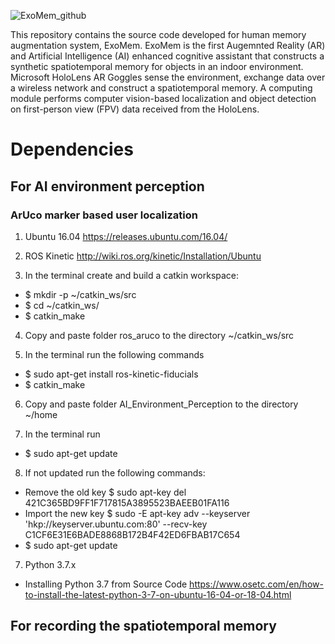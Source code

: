 ![ExoMem_github](https://user-images.githubusercontent.com/7812207/170980352-71c7c8d8-5d7a-40be-9828-f7b873b0b838.png)

This repository contains the source code developed for human memory augmentation system, ExoMem. ExoMem is the first Augemnted Reality (AR) and Artificial Intelligence (AI) enhanced cognitive assistant that constructs a synthetic spatiotemporal memory for objects in an indoor environment. Microsoft HoloLens AR Goggles sense the environment, exchange data over a wireless network and construct a spatiotemporal memory. A computing module performs computer vision-based localization and object detection on first-person view (FPV) data received from the HoloLens.

# Dependencies

## For AI environment perception

### ArUco marker based user localization 

1. Ubuntu 16.04 
https://releases.ubuntu.com/16.04/

2. ROS Kinetic
http://wiki.ros.org/kinetic/Installation/Ubuntu

3. In the terminal create and build a catkin workspace:
  * $ mkdir -p ~/catkin_ws/src
  * $ cd ~/catkin_ws/
  * $ catkin_make
  
4. Copy and paste folder ros_aruco to the directory ~/catkin_ws/src

5. In the terminal run the following commands 
  * $ sudo apt-get install ros-kinetic-fiducials
  * $ catkin_make

6. Copy and paste folder AI_Environment_Perception to the directory ~/home

7. In the terminal run
  * $ sudo apt-get update

8. If not updated run the following commands:
  * Remove the old key $ sudo apt-key del 421C365BD9FF1F717815A3895523BAEEB01FA116
  * Import the new key $ sudo -E apt-key adv --keyserver 'hkp://keyserver.ubuntu.com:80' --recv-key C1CF6E31E6BADE8868B172B4F42ED6FBAB17C654
  * $ sudo apt-get update

7. Python 3.7.x 
  * Installing Python 3.7 from Source Code https://www.osetc.com/en/how-to-install-the-latest-python-3-7-on-ubuntu-16-04-or-18-04.html


## For recording the spatiotemporal memory
